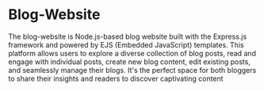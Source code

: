 # Blog-Website
The blog-website is Node.js-based blog website built with the Express.js framework and powered by EJS (Embedded JavaScript) templates. This platform allows users to explore a diverse collection of blog posts, read and engage with individual posts, create new blog content, edit existing posts, and seamlessly manage their blogs. It's the perfect space for both bloggers to share their insights and readers to discover captivating content
